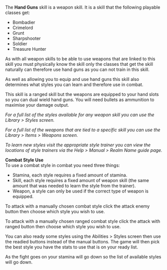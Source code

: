 ---
---
The **Hand Guns** skill is a weapon skill. It is a skill that the following playable classes get:

*   Bombadier
*   Crimelord
*   Grunt
*   Sharpshooter
*   Soldier
*   Treasure Hunter

As with all weapon skills to be able to use weapons that are linked to this skill you must physically know the skill only the classes that get the skill naturally can therefore use hand guns as you can not train in this skill.

As well as allowing you to equip and use hand guns this skill also determines what styles you can learn and therefore use in combat.

This skill is a ranged skill but the weapons are equipped to your hand slots so you can dual wield hand guns. You will need bullets as ammunition to maximise your damage output.

_For a full list of the styles available for any weapon skill you can use the Library > Styles screen._

_For a full list of the weapons that are tied to a specific skill you can use the Library > Items > Weapons screen._

_To learn new styles visit the appropriate style trainer you can view the locations of style trainers via the Help > Manual > Realm Name guide page._

**Combat Style Use**  
To use a combat style in combat you need three things:

*   Stamina, each style requires a fixed amount of stamina.
*   Skill, each style requires a fixed amount of weapon skill (the same amount that was needed to learn the style from the trainer).
*   Weapon, a style can only be used if the correct type of weapon is equipped.

To attack with a manually chosen combat style click the attack enemy button then choose which style you wish to use.

To attack with a manually chosen ranged combat style click the attack with ranged button then choose which style you wish to use.

You can also ready some styles using the Abilities > Styles screen then use the readied buttons instead of the manual buttons. The game will then pick the best style you have the stats to use that is on your ready list.

As the fight goes on your stamina will go down so the list of available styles will go down.
